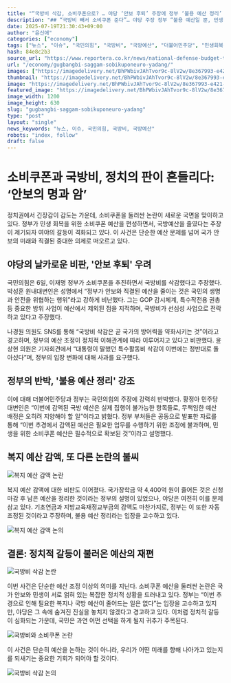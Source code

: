 ```yaml
---
title: "“국방비 삭감, 소비쿠폰으로? … 야당 ‘안보 후퇴’ 주장에 정부 ‘불용 예산 정리’ 반박”"
description: "## “국방비 빼서 소비쿠폰 준다”… 야당 주장 정부 “불용 예산일 뿐, 민생 왜곡 말라” ..."
date: 2025-07-19T21:30:43+09:00
author: "윤신애"
categories: ["economy"]
tags: ["뉴스", "이슈", "국민의힘", "국방비", "국방예산", "더불어민주당", "민생회복 소비쿠폰", "민생회복 지원금", "복지예산", "정부", "필수예산", "정치공방", "예산재조정"]
hash: 84e8c2b3
source_url: "https://www.reportera.co.kr/news/national-defense-budget-to-support-peoples-livelihood-recovery/"
url: "/economy/gugbangbi-saggam-sobikuponeuro-yadang/"
images: ["https://imagedelivery.net/BhPWbivJAhTvor9c-8lV2w/8e367993-e421-470e-6797-634441d80900/public", "https://imagedelivery.net/BhPWbivJAhTvor9c-8lV2w/ace74cf5-d58d-457e-f8b6-2a2cdfb8ab00/public", "https://imagedelivery.net/BhPWbivJAhTvor9c-8lV2w/26e888c3-cfb6-4254-7102-236aee293c00/public", "https://imagedelivery.net/BhPWbivJAhTvor9c-8lV2w/37acea52-0b7a-43b8-35fa-9e8bd272c700/public", "https://imagedelivery.net/BhPWbivJAhTvor9c-8lV2w/92c16f4e-6f38-45f9-dbd2-12c8dc26e800/public"]
thumbnail: "https://imagedelivery.net/BhPWbivJAhTvor9c-8lV2w/8e367993-e421-470e-6797-634441d80900/public"
image: "https://imagedelivery.net/BhPWbivJAhTvor9c-8lV2w/8e367993-e421-470e-6797-634441d80900/public"
featured_image: "https://imagedelivery.net/BhPWbivJAhTvor9c-8lV2w/8e367993-e421-470e-6797-634441d80900/public"
image_width: 1200
image_height: 630
slug: "gugbangbi-saggam-sobikuponeuro-yadang"
type: "post"
layout: "single"
news_keywords: "뉴스, 이슈, 국민의힘, 국방비, 국방예산"
robots: "index, follow"
draft: false
---
```


# 소비쿠폰과 국방비, 정치의 판이 흔들리다: ‘안보의 명과 암’

정치권에서 긴장감이 감도는 가운데, 소비쿠폰을 둘러싼 논란이 새로운 국면을 맞이하고 있다. 정부가 민생 회복을 위한 소비쿠폰 예산을 편성하면서, 국방예산을 줄였다는 주장이 제기되자 여야의 갈등이 격화되고 있다. 이 사건은 단순한 예산 문제를 넘어 국가 안보의 미래와 직결된 중대한 의제로 떠오르고 있다.

## 야당의 날카로운 비판, '안보 후퇴' 우려

국민의힘은 6일, 이재명 정부가 소비쿠폰을 추진하면서 국방비를 삭감했다고 주장했다. 박성훈 원내대변인은 성명에서 “정부가 안보와 직결된 예산을 줄이는 것은 국민의 생명과 안전을 위협하는 행위”라고 강하게 비난했다. 그는 GOP 감시체계, 특수작전용 권총 등 중요한 방위 사업이 예산에서 제외된 점을 지적하며, 국방비가 선심성 사업으로 전락하고 있다고 주장했다.

나경원 의원도 SNS를 통해 “국방비 삭감은 곧 국가의 방어력을 약화시키는 것”이라고 경고하며, 정부의 예산 조정이 정치적 이해관계에 따라 이루어지고 있다고 비판했다. 윤상현 의원은 기자회견에서 “대통령이 말했던 특수활동비 삭감이 이번에는 정반대로 돌아섰다”며, 정부의 입장 변화에 대해 사과를 요구했다.

## 정부의 반박, '불용 예산 정리' 강조

이에 대해 더불어민주당과 정부는 국민의힘의 주장에 강력히 반박했다. 황정아 민주당 대변인은 “이번에 감액된 국방 예산은 실제 집행이 불가능한 항목들로, 무책임한 예산 배정은 오히려 지양해야 할 일”이라고 밝혔다. 정부 부처들은 공동으로 발표한 자료를 통해 “이번 추경에서 감액된 예산은 필요한 업무를 수행하기 위한 조정에 불과하며, 민생을 위한 소비쿠폰 예산은 필수적으로 확보된 것”이라고 설명했다.

## 복지 예산 감액, 또 다른 논란의 불씨


![복지 예산 감액 논란](https://imagedelivery.net/BhPWbivJAhTvor9c-8lV2w/92c16f4e-6f38-45f9-dbd2-12c8dc26e800/public)


복지 예산 감액에 대한 비판도 이어졌다. 국가장학금 약 4,400억 원이 줄어든 것은 신청 마감 후 남은 예산을 정리한 것이라는 정부의 설명이 있었으나, 야당은 여전히 이를 문제 삼고 있다. 기초연금과 지방교육재정교부금의 감액도 마찬가지로, 정부는 이 또한 자동 조정된 것이라고 주장하며, 불용 예산 정리라는 입장을 고수하고 있다.


![복지 예산 감액 논의](https://imagedelivery.net/BhPWbivJAhTvor9c-8lV2w/ace74cf5-d58d-457e-f8b6-2a2cdfb8ab00/public)


## 결론: 정치적 갈등이 불러온 예산의 재편


![국방비 삭감 논란](https://imagedelivery.net/BhPWbivJAhTvor9c-8lV2w/37acea52-0b7a-43b8-35fa-9e8bd272c700/public)


이번 사건은 단순한 예산 조정 이상의 의미를 지닌다. 소비쿠폰 예산을 둘러싼 논란은 국가 안보와 민생이 서로 얽혀 있는 복잡한 정치적 상황을 드러내고 있다. 정부는 “이번 추경으로 인해 필요한 복지나 국방 예산이 줄어드는 일은 없다”는 입장을 고수하고 있지만, 야당은 그 속에 숨겨진 진실을 놓치지 않겠다고 경고하고 있다. 이처럼 정치적 갈등이 심화되는 가운데, 국민은 과연 어떤 선택을 하게 될지 귀추가 주목된다.


![국방비와 소비쿠폰 논란](https://imagedelivery.net/BhPWbivJAhTvor9c-8lV2w/26e888c3-cfb6-4254-7102-236aee293c00/public)


이 사건은 단순히 예산을 논하는 것이 아니라, 우리가 어떤 미래를 향해 나아가고 있는지를 되새기는 중요한 기회가 되어야 할 것이다.


![국방비 삭감 논의](https://imagedelivery.net/BhPWbivJAhTvor9c-8lV2w/8e367993-e421-470e-6797-634441d80900/public)

